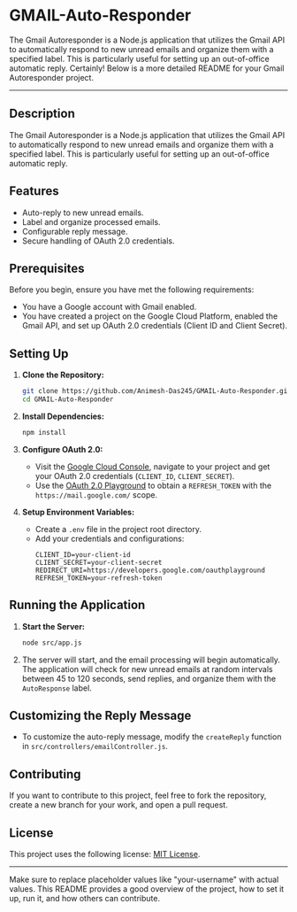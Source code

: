 # GMAIL-Auto-Responder
The Gmail Autoresponder is a Node.js application that utilizes the Gmail API to automatically respond to new unread emails and organize them with a specified label. This is particularly useful for setting up an out-of-office automatic reply.
Certainly! Below is a more detailed README for your Gmail Autoresponder project.

---
## Description

The Gmail Autoresponder is a Node.js application that utilizes the Gmail API to automatically respond to new unread emails and organize them with a specified label. This is particularly useful for setting up an out-of-office automatic reply.

## Features

- Auto-reply to new unread emails.
- Label and organize processed emails.
- Configurable reply message.
- Secure handling of OAuth 2.0 credentials.

## Prerequisites

Before you begin, ensure you have met the following requirements:

- You have a Google account with Gmail enabled.
- You have created a project on the Google Cloud Platform, enabled the Gmail API, and set up OAuth 2.0 credentials (Client ID and Client Secret).

## Setting Up

1. **Clone the Repository:**
    ```bash
    git clone https://github.com/Animesh-Das245/GMAIL-Auto-Responder.git
    cd GMAIL-Auto-Responder
    ```

2. **Install Dependencies:**
    ```bash
    npm install
    ```

3. **Configure OAuth 2.0:**
    - Visit the [Google Cloud Console](https://console.cloud.google.com/), navigate to your project and get your OAuth 2.0 credentials (`CLIENT_ID`, `CLIENT_SECRET`).
    - Use the [OAuth 2.0 Playground](https://developers.google.com/oauthplayground) to obtain a `REFRESH_TOKEN` with the `https://mail.google.com/` scope.

4. **Setup Environment Variables:**
    - Create a `.env` file in the project root directory.
    - Add your credentials and configurations:
        ```plaintext
        CLIENT_ID=your-client-id
        CLIENT_SECRET=your-client-secret
        REDIRECT_URI=https://developers.google.com/oauthplayground
        REFRESH_TOKEN=your-refresh-token
        ```

## Running the Application

1. **Start the Server:**
    ```bash
    node src/app.js
    ```

2. The server will start, and the email processing will begin automatically. The application will check for new unread emails at random intervals between 45 to 120 seconds, send replies, and organize them with the `AutoResponse` label.

## Customizing the Reply Message

- To customize the auto-reply message, modify the `createReply` function in `src/controllers/emailController.js`.

## Contributing

If you want to contribute to this project, feel free to fork the repository, create a new branch for your work, and open a pull request.

## License

This project uses the following license: [MIT License](LICENSE).

---

Make sure to replace placeholder values like "your-username" with actual values. This README provides a good overview of the project, how to set it up, run it, and how others can contribute.
